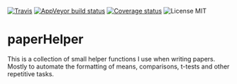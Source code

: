 [![Travis](https://img.shields.io/travis/jcpsantiago/paperHelper.svg?longCache=true&style=flat-square)](https://travis-ci.org/jcpsantiago/paperHelper)
[![AppVeyor build status](https://ci.appveyor.com/api/projects/status/github/jcpsantiago/paperHelper?branch=master&svg=true)](https://ci.appveyor.com/project/jcpsantiago/paperHelper)
[![Coverage status](https://codecov.io/gh/jcpsantiago/paperHelper/branch/master/graph/badge.svg)](https://codecov.io/github/jcpsantiago/paperHelper?branch=master)
![License MIT](https://img.shields.io/badge/License-MIT-blue.svg?longCache=true&style=flat-square)


# paperHelper

This is a collection of small helper functions I use when writing papers. Mostly
to automate the formatting of means, comparisons, t-tests and other repetitive
tasks.
